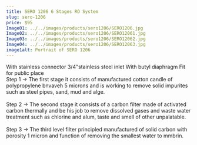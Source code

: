 ```yaml
---
title: SERO 1206 6 Stages RO System
slug: sero-1206
price: $95
Image01: ../../images/products/sero1206/SERO1206.jpg
Image02: ../../images/products/sero1206/SERO12061.jpg
Image03: ../../images/products/sero1206/SERO12062.jpg
Image04: ../../images/products/sero1206/SERO12063.jpg
image1alt: Portrait of SERO 1206
---
```

With stainless connector 3/4"stainless steel inlet With butyl diaphragm Fit for public place<br/>
Step 1 -> The first stage it consists of manufactured cotton candle of polypropylene bnvaveh 5 microns and is working to remove solid impurites such as steel pipes, sand, mud and alge. <br/><br/>
Step 2 -> The second stage it consists of a carbon filter made of activated carbon thermally and be his job to remove dissolved gases and waste water treatment such as chlorine and alum, taste and smell of other unpalatable. <br/><br/>
Step 3 -> The third level filter principled manufactured of solid carbon with porosity 1 micron and function of removing the smallest water to mmbrin. <br/><br/>